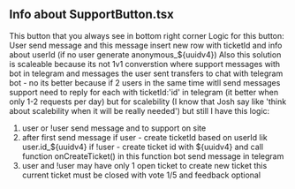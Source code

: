 ## Info about SupportButton.tsx

This button that you always see in bottom right corner
Logic for this button:
User send message and this message insert new row with ticketId and info about userId (if no user generate anonymous\_${uuidv4})
Also this solution is scaleable because its not 1v1 converstion where support messages with bot in telegram and messages the user sent
transfers to chat with telegram bot - no its better because if 2 users in the same time witll send messages support need to reply for each
with ticketId:'id' in telegram (it better when only 1-2 requests per day) but for scalebility
(I know that Josh say like 'think about scalebility when it will be really needed') but still I have this logic:

1. user or !user send message and to support on site
2. after first send message
   if user - create ticketId based on userId lik user.id\_${uuidv4}
   if !user - create ticket id with ${uuidv4}
   and call function onCreateTicket() in this function bot send message in telegram
3. user and !user may have only 1 open ticket to create new ticket
   this current ticket must be closed with vote 1/5 and feedback optional
